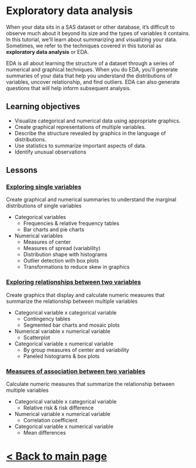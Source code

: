 # Exploratory data analysis

When your data sits in a SAS dataset or other database, it’s difficult to observe much about it beyond its size and the types of variables it contains. In this tutorial, we'll learn about summarizing and visualizing your data.  Sometimes, we refer to the techniques covered in this tutorial as **exploratory data analysis** or EDA. 

EDA is all about learning the structure of a dataset through a series of numerical and graphical techniques. When you do EDA, you'll generate summaries of your data that help you understand the distributions of variables, uncover relationship, and find outliers. EDA can also generate questions that will help inform subsequent analysis.

## Learning objectives

- Visualize categorical and numerical data using appropriate graphics.
- Create graphical representations of multiple variables.
- Describe the structure revealed by graphics in the language of distributions.
- Use statistics to summarize important aspects of data.
- Identify unusual observations

## Lessons

### [Exploring single variables](https://bghammill.github.io/ims-02-explore/ims-02-lesson-05/)

Create graphical and numerical summaries to understand the marginal distributions of single variables

* Categorical variables
  * Frequencies & relative frequency tables
  * Bar charts and pie charts
* Numerical variables
  * Measures of center
  * Measures of spread (variability)
  * Distribution shape with histograms
  * Outlier detection with box plots
  * Transformations to reduce skew in graphics 

### [Exploring relationships between two variables](https://bghammill.github.io/ims-02-explore/ims-02-lesson-06/)

Create graphics that display and calculate numeric measures that summarize the relationship between multiple variables  

* Categorical variable x categorical variable
  * Contingency tables
  * Segmented bar charts and mosaic plots
* Numerical variable x numerical variable
  * Scatterplot
* Categorical variable x numerical variable
  * By group measures of center and variability
  * Paneled histograms & box plots

### [Measures of association between two variables](https://bghammill.github.io/ims-02-explore/ims-02-lesson-07/)

Calculate numeric measures that summarize the relationship between multiple variables  

* Categorical variable x categorical variable
  * Relative risk & risk difference
* Numerical variable x numerical variable
  * Correlation coefficient
* Categorical variable x numerical variable
  * Mean differences



# [< Back to main page](https://bghammill.github.io/)


